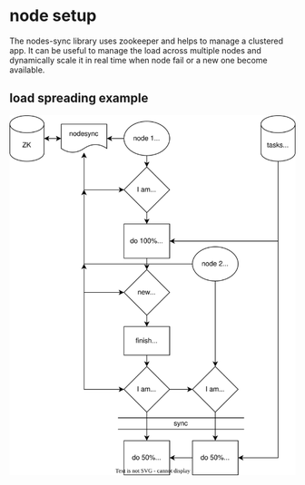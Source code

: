 # node setup

The nodes-sync library uses zookeeper and helps to manage a clustered app. It can be useful to manage the load across
multiple nodes and dynamically scale it in real time when node fail or a new one become available.

## load spreading example

![](docs/node-flow.drawio.svg)
